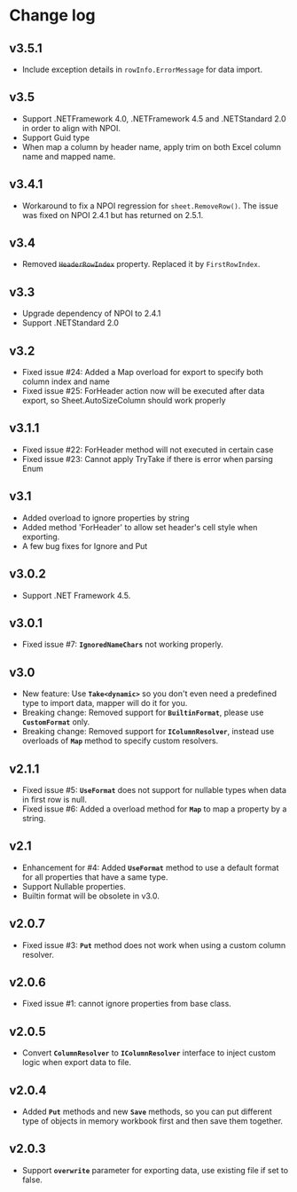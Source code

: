 # Change log

## v3.5.1
* Include exception details in `rowInfo.ErrorMessage` for data import.

## v3.5
* Support .NETFramework 4.0, .NETFramework 4.5 and .NETStandard 2.0 in order to align with NPOI.
* Support Guid type
* When map a column by header name, apply trim on both Excel column name and mapped name.

## v3.4.1
* Workaround to fix a NPOI regression for `sheet.RemoveRow()`. The issue was fixed on NPOI 2.4.1 but has returned on 2.5.1.

## v3.4
* Removed ~~`HeaderRowIndex`~~ property. Replaced it by `FirstRowIndex`.

## v3.3
* Upgrade dependency of NPOI to 2.4.1
* Support .NETStandard 2.0

## v3.2
* Fixed issue #24: Added a Map overload for export to specify both column index and name
* Fixed issue #25: ForHeader action now will be executed after data export, so Sheet.AutoSizeColumn should work properly

## v3.1.1
* Fixed issue #22: ForHeader method will not executed in certain case
* Fixed issue #23: Cannot apply TryTake if there is error when parsing Enum

## v3.1
* Added overload to ignore properties by string
* Added method 'ForHeader' to allow set header's cell style when exporting.
* A few bug fixes for Ignore and Put

## v3.0.2
* Support .NET Framework 4.5.

## v3.0.1
* Fixed issue #7: **`IgnoredNameChars`** not working properly.

## v3.0
* New feature: Use **`Take<dynamic>`** so you don't even need a predefined type to import data, mapper will do it for you.
* Breaking change: Removed support for **`BuiltinFormat`**, please use **`CustomFormat`** only.
* Breaking change: Removed support for **`IColumnResolver`**, instead use overloads of **`Map`** method to specify custom resolvers.

## v2.1.1
* Fixed issue #5: **`UseFormat`** does not support for nullable types when data in first row is null.
* Fixed issue #6: Added a overload method for **`Map`** to map a property by a string.

## v2.1
* Enhancement for #4: Added **`UseFormat`** method to use a default format for all properties that have a same type.
* Support Nullable properties.
* Builtin format will be obsolete in v3.0.
 
## v2.0.7
* Fixed issue #3: **`Put`** method does not work when using a custom column resolver.

## v2.0.6
* Fixed issue #1: cannot ignore properties from base class.

## v2.0.5
* Convert **`ColumnResolver`** to **`IColumnResolver`** interface to inject custom logic when export data to file.

## v2.0.4
* Added **`Put`** methods and new **`Save`** methods, so you can put different type of objects in memory workbook first and then save them together.

## v2.0.3
* Support **`overwrite`** parameter for exporting data, use existing file if set to false.

